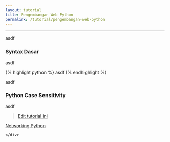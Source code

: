 ```yaml
---
layout: tutorial
title: Pengembangan Web Python
permalink: /tutorial/pengembangan-web-python
---
```


---

asdf

### Syntax Dasar
asdf

{% highlight python %}
asdf
{% endhighlight %}

asdf


### Python Case Sensitivity
asdf


> [Edit tutorial ini](https://github.com/belajarpythoncom/belajarpythoncom.github.io/edit/master/tutorials/networking-python.md)

<div class="row navigation-tutorial">
    <div class="col-md-6 prev-tutorial">
        <a href="/tutorial/networking-python"><i class="fas fa-arrow-circle-left"></i>Networking Python</a>
    </div>
    <div class="col-md-6 next-tutorial">
        
    </div>
</div>
